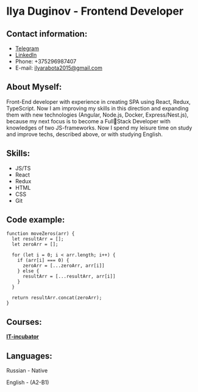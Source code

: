 # Ilya Duginov - Frontend Developer
## Contact information:
* [Telegram](https://t.me/ilya_duginov)
* [LinkedIn](https://www.linkedin.com/in/ilya-duginov-068393219)
* Phone: +375296987407
* E-mail: ilyarabota2015@gmail.com

## About Myself:
Front-End developer with experience in creating SPA using React, Redux, TypeScript. Now I am improving my skills in this direction and expanding them with new technologies (Angular, Node.js, Docker, Express/Nest.js), because my next focus is to become a FullStack Developer with knowledges of two JS-frameworks. Now I spend my leisure time on study and improve techs, described above, or with studying English.

## Skills:
* JS/TS
* React
* Redux
* HTML
* CSS
* Git

## Code example:
```
function moveZeros(arr) {
  let resultArr = [];
  let zeroArr = [];

  for (let i = 0; i < arr.length; i++) {
    if (arr[i] === 0) {
      zeroArr = [...zeroArr, arr[i]]
    } else {
      resultArr = [...resultArr, arr[i]]
    }
  }

  return resultArr.concat(zeroArr);
}
``` 

## Courses:
**[IT-incubator](https://it-incubator.io/)**

## Languages:
Russian - Native

English - (A2-B1)
